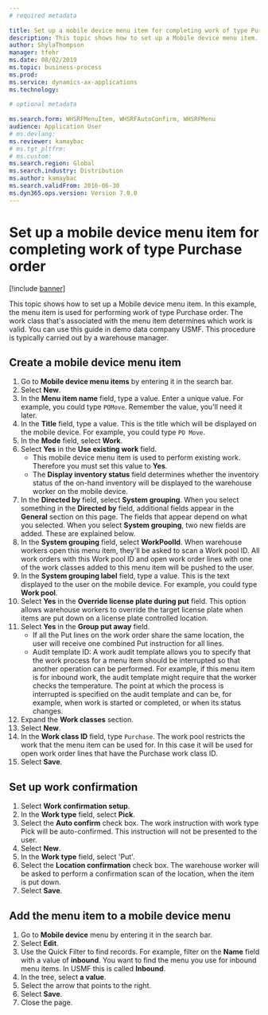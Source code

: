 ```yaml
--- 
# required metadata 
 
title: Set up a mobile device menu item for completing work of type Purchase order
description: This topic shows how to set up a Mobile device menu item. 
author: ShylaThompson
manager: tfehr 
ms.date: 08/02/2019
ms.topic: business-process 
ms.prod:  
ms.service: dynamics-ax-applications 
ms.technology:  
 
# optional metadata 
 
ms.search.form: WHSRFMenuItem, WHSRFAutoConfirm, WHSRFMenu   
audience: Application User 
# ms.devlang:  
ms.reviewer: kamaybac
# ms.tgt_pltfrm:  
# ms.custom:  
ms.search.region: Global
ms.search.industry: Distribution
ms.author: kamaybac
ms.search.validFrom: 2016-06-30 
ms.dyn365.ops.version: Version 7.0.0 
---
```

# Set up a mobile device menu item for completing work of type Purchase order

[!include [banner](../../includes/banner.md)]

This topic shows how to set up a Mobile device menu item. In this example, the menu item is used for performing work of type Purchase order. The work class that's associated with the menu item determines which work is valid. You can use this guide in demo data company USMF. This procedure is typically carried out by a warehouse manager.


## Create a mobile device menu item
1. Go to **Mobile device menu items** by entering it in the search bar.
2. Select **New**.
3. In the **Menu item name** field, type a value. Enter a unique value. For example, you could type `POMove`. Remember the value, you'll need it later.  
4. In the **Title** field, type a value. This is the title which will be displayed on the mobile device. For example, you could type `PO Move`.  
5. In the **Mode** field, select **Work**.
6. Select **Yes** in the **Use existing work** field.
    - This mobile device menu item is used to perform existing work. Therefore you must set this value to **Yes**.  
    - The **Display inventory status** field determines whether the inventory status of the on-hand inventory will be displayed to the warehouse worker on the mobile device.  
7. In the **Directed by** field, select **System grouping**. When you select something in the **Directed by** field, additional fields appear in the **General** section on this page. The fields that appear depend on what you selected. When you select **System grouping**, two new fields are added. These are explained below.  
8. In the **System grouping** field, select **WorkPoolId**. When warehouse workers open this menu item, they'll be asked to scan a Work pool ID. All work orders with this Work pool ID and open work order lines with one of the work classes added to this menu item will be pushed to the user.  
9. In the **System grouping label** field, type a value. This is the text displayed to the user on the mobile device. For example, you could type **Work pool**.  
10. Select **Yes** in the **Override license plate during put** field. This option allows warehouse workers to override the target license plate when items are put down on a license plate controlled location.  
11. Select **Yes** in the **Group put away** field.
    - If all the Put lines on the work order share the same location, the user will receive one combined Put instruction for all lines. 
    - Audit template ID: A work audit template allows you to specify that the work process for a menu item should be interrupted so that another operation can be performed. For example, if this menu item is for inbound work, the audit template might require that the worker checks the temperature. The point at which the process is interrupted is specified on the audit template and can be, for example, when work is started or completed, or when its status changes.  
12. Expand the **Work classes** section.
13. Select **New**.
14. In the **Work class ID** field, type `Purchase`. The work pool restricts the work that the menu item can be used for. In this case it will be used for open work order lines that have the Purchase work class ID.  
15. Select **Save**.

## Set up work confirmation
1. Select **Work confirmation setup**.
2. In the **Work type** field, select **Pick**.
3. Select the **Auto confirm** check box. The work instruction with work type Pick will be auto-confirmed. This instruction will not be presented to the user.  
4. Select **New**.
5. In the **Work type** field, select 'Put'.
6. Select the **Location confirmation** check box. The warehouse worker will be asked to perform a confirmation scan of the location, when the item is put down.  
7. Select **Save**.

## Add the menu item to a mobile device menu
1. Go to **Mobile device** menu by entering it in the search bar.
2. Select **Edit**.
3. Use the Quick Filter to find records. For example, filter on the **Name** field with a value of **inbound**. You want to find the menu you use for inbound menu items. In USMF this is called **Inbound**.  
4. In the tree, select **a value**.
5. Select the arrow that points to the right.
6. Select **Save**.
7. Close the page.
